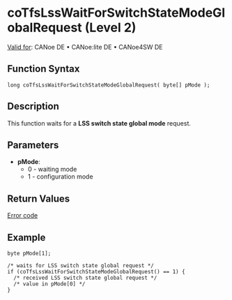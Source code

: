 # coTfsLssWaitForSwitchStateModeGlobalRequest (Level 2)

[Valid for](../../../../Shared/FeatureAvailability.md):  CANoe DE • CANoe:lite DE • CANoe4SW DE

## Function Syntax

```plaintext
long coTfsLssWaitForSwitchStateModeGlobalRequest( byte[] pMode );
```

## Description

This function waits for a **LSS switch state global mode** request.

## Parameters

- **pMode**:
  - 0 - waiting mode
  - 1 - configuration mode

## Return Values

[Error code](../CAPLfunctionsCANopenNLTFSErrorCodes.md)

## Example

```plaintext
byte pMode[1];

/* waits for LSS switch state global request */
if (coTfsLssWaitForSwitchStateModeGlobalRequest() == 1) {
  /* received LSS switch state global request */
  /* value in pMode[0] */
}
```
